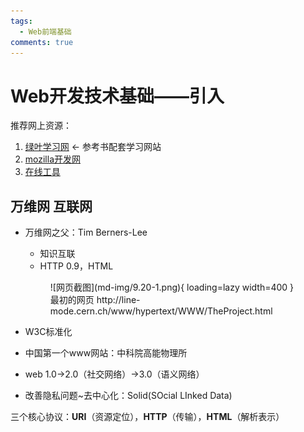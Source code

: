 ```yaml
---
tags:
  - Web前端基础
comments: true
---
```

Web开发技术基础——引入
===
推荐网上资源：

1. [绿叶学习网](http://www.lvyestudy.com) ← 参考书配套学习网站
2. [mozilla开发网](https://developer.mozilla.org)
3. [在线工具](https://www.runoob.com)

## 万维网 互联网
- 万维网之父：Tim Berners-Lee
    - 知识互联
    - HTTP 0.9，HTML

    <figure markdown>
    ![网页截图](md-img/9.20-1.png){ loading=lazy width=400 }
    <figcaption>最初的网页 http://line-mode.cern.ch/www/hypertext/WWW/TheProject.html</figcaption>
    </figure>

- W3C标准化
- 中国第一个www网站：中科院高能物理所
- web 1.0→2.0（社交网络）→3.0（语义网络）
- 改善隐私问题~去中心化：Solid(SOcial LInked Data)

三个核心协议：**URI**（资源定位），**HTTP**（传输），**HTML**（解析表示）
